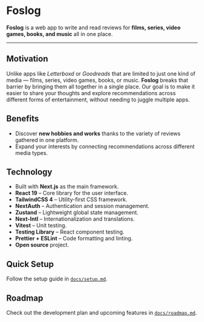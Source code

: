 # Foslog

**Foslog** is a web app to write and read reviews for **films, series, video games, books, and music** all in one place.

---

## Motivation

Unlike apps like _Letterboxd_ or _Goodreads_ that are limited to just one kind of media — films, series, video games, books, or music. **Foslog** breaks that barrier by bringing them all together in a single place. Our goal is to make it easier to share your thoughts and explore recommendations across different forms of entertainment, without needing to juggle multiple apps.

## Benefits

- Discover **new hobbies and works** thanks to the variety of reviews gathered in one platform.
- Expand your interests by connecting recommendations across different media types.

## Technology

- Built with **Next.js** as the main framework.
- **React 19** – Core library for the user interface.
- **TailwindCSS 4** – Utility-first CSS framework.
- **NextAuth** – Authentication and session management.
- **Zustand** – Lightweight global state management.
- **Next-Intl** – Internationalization and translations.
- **Vitest** – Unit testing.
- **Testing Library** – React component testing.
- **Prettier + ESLint** – Code formatting and linting.
- **Open source** project.

## Quick Setup

Follow the setup guide in [`docs/setup.md`](./setup.md).

## Roadmap

Check out the development plan and upcoming features in [`docs/roadmap.md`](./roadmap.md).
